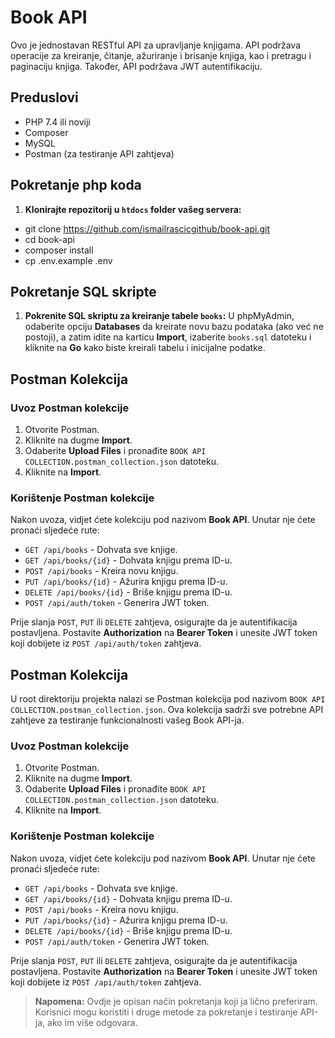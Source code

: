 # Book API

Ovo je jednostavan RESTful API za upravljanje knjigama. API podržava operacije za kreiranje, čitanje, ažuriranje i brisanje knjiga, kao i pretragu i paginaciju knjiga. Također, API podržava JWT autentifikaciju.

## Preduslovi

- PHP 7.4 ili noviji
- Composer
- MySQL
- Postman (za testiranje API zahtjeva)

## Pokretanje php koda 

1. **Klonirajte repozitorij u `htdocs` folder vašeg servera:**

  - git clone https://github.com/ismailrascicgithub/book-api.git
  - cd book-api
  - composer install
  - cp .env.example .env

## Pokretanje SQL skripte

1. **Pokrenite SQL skriptu za kreiranje tabele `books`:** U phpMyAdmin, odaberite opciju **Databases** da kreirate novu bazu podataka (ako već ne postoji), a zatim idite na karticu **Import**, izaberite `books.sql` datoteku i kliknite na **Go** kako biste kreirali tabelu i inicijalne podatke.

## Postman Kolekcija

### Uvoz Postman kolekcije

1. Otvorite Postman.
2. Kliknite na dugme **Import**.
3. Odaberite **Upload Files** i pronađite `BOOK API COLLECTION.postman_collection.json` datoteku.
4. Kliknite na **Import**.

### Korištenje Postman kolekcije

Nakon uvoza, vidjet ćete kolekciju pod nazivom **Book API**. Unutar nje ćete pronaći sljedeće rute:

- `GET /api/books` - Dohvata sve knjige.
- `GET /api/books/{id}` - Dohvata knjigu prema ID-u.
- `POST /api/books` - Kreira novu knjigu.
- `PUT /api/books/{id}` - Ažurira knjigu prema ID-u.
- `DELETE /api/books/{id}` - Briše knjigu prema ID-u.
- `POST /api/auth/token` - Generira JWT token.

Prije slanja `POST`, `PUT` ili `DELETE` zahtjeva, osigurajte da je autentifikacija postavljena. Postavite **Authorization** na **Bearer Token** i unesite JWT token koji dobijete iz `POST /api/auth/token` zahtjeva.

## Postman Kolekcija

U root direktoriju projekta nalazi se Postman kolekcija pod nazivom `BOOK API COLLECTION.postman_collection.json`. Ova kolekcija sadrži sve potrebne API zahtjeve za testiranje funkcionalnosti vašeg Book API-ja.

### Uvoz Postman kolekcije

1. Otvorite Postman.
2. Kliknite na dugme **Import**.
3. Odaberite **Upload Files** i pronađite `BOOK API COLLECTION.postman_collection.json` datoteku.
4. Kliknite na **Import**.

### Korištenje Postman kolekcije

Nakon uvoza, vidjet ćete kolekciju pod nazivom **Book API**. Unutar nje ćete pronaći sljedeće rute:

- `GET /api/books` - Dohvata sve knjige.
- `GET /api/books/{id}` - Dohvata knjigu prema ID-u.
- `POST /api/books` - Kreira novu knjigu.
- `PUT /api/books/{id}` - Ažurira knjigu prema ID-u.
- `DELETE /api/books/{id}` - Briše knjigu prema ID-u.
- `POST /api/auth/token` - Generira JWT token.

Prije slanja `POST`, `PUT` ili `DELETE` zahtjeva, osigurajte da je autentifikacija postavljena. Postavite **Authorization** na **Bearer Token** i unesite JWT token koji dobijete iz `POST /api/auth/token` zahtjeva.

> **Napomena:** Ovdje je opisan način pokretanja koji ja lično preferiram. Korisnici mogu koristiti i druge metode za pokretanje i testiranje API-ja, ako im više odgovara.

